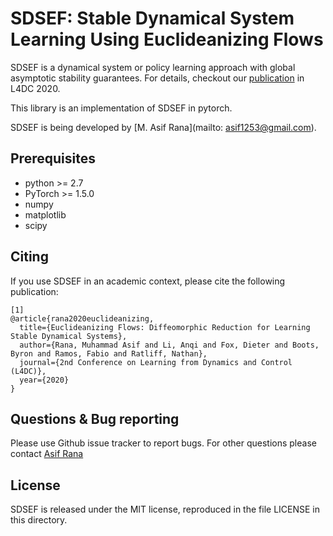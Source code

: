SDSEF: Stable Dynamical System Learning Using Euclideanizing Flows
===================================================
SDSEF is a dynamical system or policy learning approach with global asymptotic stability guarantees.
For details, checkout our [publication](https://arxiv.org/pdf/2005.13143.pdf) in L4DC 2020.

This library is an implementation of SDSEF in pytorch.

SDSEF is being developed by [M. Asif Rana](mailto: asif1253@gmail.com).

Prerequisites
------
- python >= 2.7
- PyTorch >= 1.5.0
- numpy
- matplotlib
- scipy


Citing
-----

If you use SDSEF in an academic context, please cite the following publication:

```
[1] 
@article{rana2020euclideanizing,
  title={Euclideanizing Flows: Diffeomorphic Reduction for Learning Stable Dynamical Systems},
  author={Rana, Muhammad Asif and Li, Anqi and Fox, Dieter and Boots, Byron and Ramos, Fabio and Ratliff, Nathan},
  journal={2nd Conference on Learning from Dynamics and Control (L4DC)},
  year={2020}
}
```

Questions & Bug reporting
-----

Please use Github issue tracker to report bugs. For other questions please contact [Asif Rana](mailto:asif1253@gmail.com)

License
-----

SDSEF is released under the MIT license, reproduced in the file LICENSE in this directory.